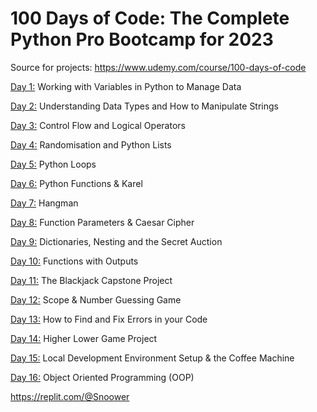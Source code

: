 # 100 Days of Code: The Complete Python Pro Bootcamp for 2023

Source for projects: https://www.udemy.com/course/100-days-of-code

[Day 1:](https://github.com/Snoower/100-days-of-code-python/tree/main/day-001) Working with Variables in Python to Manage Data

[Day 2:](https://github.com/Snoower/100-days-of-code-python/tree/main/day-002) Understanding Data Types and How to Manipulate Strings

[Day 3:](https://github.com/Snoower/100-days-of-code-python/tree/main/day-003) Control Flow and Logical Operators

[Day 4:](https://github.com/Snoower/100-days-of-code-python/tree/main/day-004) Randomisation and Python Lists

[Day 5:](https://github.com/Snoower/100-days-of-code-python/tree/main/day-005) Python Loops

[Day 6:](https://github.com/Snoower/100-days-of-code-python/tree/main/day-006) Python Functions & Karel

[Day 7:](https://github.com/Snoower/100-days-of-code-python/tree/main/day-007) Hangman

[Day 8:](https://github.com/Snoower/100-days-of-code-python/tree/main/day-008) Function Parameters & Caesar Cipher

[Day 9:](https://github.com/Snoower/100-days-of-code-python/tree/main/day-009) Dictionaries, Nesting and the Secret Auction

[Day 10:](https://github.com/Snoower/100-days-of-code-python/tree/main/day-010) Functions with Outputs

[Day 11:](https://github.com/Snoower/100-days-of-code-python/tree/main/day-011) The Blackjack Capstone Project

[Day 12:](https://github.com/Snoower/100-days-of-code-python/tree/main/day-012) Scope & Number Guessing Game

[Day 13:](https://github.com/Snoower/100-days-of-code-python/tree/main/day-013) How to Find and Fix Errors in your Code

[Day 14:](https://github.com/Snoower/100-days-of-code-python/tree/main/day-014) Higher Lower Game Project

[Day 15:](https://github.com/Snoower/100-days-of-code-python/tree/main/day-015) Local Development Environment Setup & the Coffee Machine

[Day 16:](https://github.com/Snoower/100-days-of-code-python/tree/main/day-016) Object Oriented Programming (OOP)

https://replit.com/@Snoower

